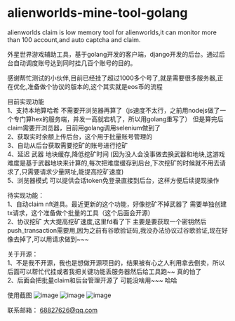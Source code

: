 # alienworlds-mine-tool-golang
alienworlds claim is low memory tool for alienworlds,it can monitor more than 100 account,and auto captcha and claim.

外星世界游戏辅助工具，基于golang开发的客户端，django开发的后台。通过后台自动调度账号达到同时挂几百个账号的目的。

感谢帮忙测试的小伙伴,目前已经挂了超过1000多个号了,就是需要很多服务器,正在优化,准备做个协议的版本的,这个其实就是eos币的流程  

目前实现功能  
1、支持本地算哈希 不需要开浏览器再算了（js速度不太行，之前用nodejs做了一个专门算hex的服务端，并发一高就宕机了，所以用golang重写了） 但是算完后claim需要开浏览器，目前用golang调用selenium做到了  
2、获取实时余额上传后台，这个用于批量账号管理的  
3、自动从后台获取需要挖矿的账号进行挖矿  
4、延迟 武器 地块缓存,降低挖矿时间 (因为没人会没事做去换武器和地块,这游戏难度是基于武器地块来计算的,每次把难度缓存到后台,下次挖矿的时候就不用去请求了,只需要请求少量网址,能提高挖矿速度)  
5、浏览器模式 可以提供会话token免登录直接到后台，这样方便后续提现操作  

待实现功能：  
1、自动claim nft道具。最近更新的这个功能，好像挖矿不掉武器了 需要单独创建tx请求，这个准备做个批量的工具（这个后面会开源）  
2、协议挖矿 大大提高挖矿速度,这里fd看了下 主要是要获取一个密钥然后push_transaction需要用,因为之前有谷歌验证码,我没办法协议过谷歌验证,现在好像去掉了,可以用请求做到~~~   

关于开源：  
1、不是我不开源，我也是想做开源项目的，结果被有心之人利用拿去倒卖，所以后面可以帮忙代挂或者我把关键功能丢服务器然后给工具跑~~ 真的怕了  
2、后面会把批量claim和后台管理开源了 可能没啥用~~~ 哈哈  

使用截图
![image](https://github.com/LunacyZeus/alienworlds-mine-tool-golang/raw/main/IMG_20210515_032104.jpg)
![image](https://github.com/LunacyZeus/alienworlds-mine-tool-golang/raw/main/QQ%E5%9B%BE%E7%89%8720210601190753.png)
![image](https://github.com/LunacyZeus/alienworlds-mine-tool-golang/raw/main/QQ%E6%88%AA%E5%9B%BE20210601190818.png)

联系邮箱：
68827626@qq.com
